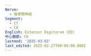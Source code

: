 ```yaml
---
Nerve:
  - 後骨間神経
Segment:
  - C7
  - C8
English: Extensor Digitorum (ED)
中心髄節: C8
lastmod: '2025-03-02'
last_edited: 2025-02-27T00:00:00.000Z
---
```



